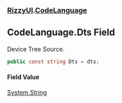 ### [RizzyUI](RizzyUI 'RizzyUI').[CodeLanguage](RizzyUI.CodeLanguage 'RizzyUI.CodeLanguage')

## CodeLanguage.Dts Field

Device Tree Source.

```csharp
public const string Dts = dts;
```

#### Field Value
[System.String](https://docs.microsoft.com/en-us/dotnet/api/System.String 'System.String')